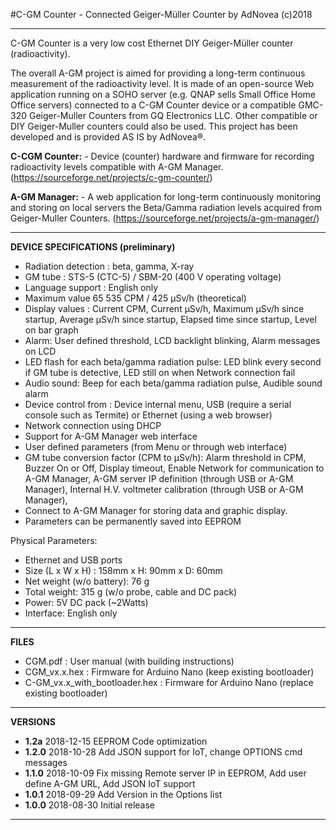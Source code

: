
#C-GM Counter - Connected Geiger-Müller Counter
by AdNovea (c)2018

**************************************************************************************
C-GM Counter is a very low cost Ethernet DIY Geiger-Müller counter (radioactivity).

The overall A-GM project is aimed for providing a long-term continuous measurement of the radioactivity level. It is made of an open-source Web application running on a SOHO server (e.g. QNAP sells Small Office Home Office servers) connected to a C-GM Counter device or a compatible GMC-320 Geiger-Muller Counters from GQ Electronics LLC. Other compatible or DIY Geiger-Muller counters could also be used.  This project has been developed and is provided AS IS by AdNovea®.

**C-CGM Counter:** - Device (counter) hardware and firmware for recording radioactivity levels compatible with A-GM Manager. (https://sourceforge.net/projects/c-gm-counter/)

**A-GM Manager:** - A web application for long-term continuously monitoring and storing on local servers the Beta/Gamma radiation levels acquired from Geiger-Muller Counters.
(https://sourceforge.net/projects/a-gm-manager/)


**************************************************************************************
 
 
 
**DEVICE SPECIFICATIONS (preliminary)**

 - 	Radiation detection : beta, gamma, X-ray
 - 	GM tube : STS-5 (CTC-5) / SBM-20  (400 V operating voltage)
 - 	Language support : English only
 - 	Maximum value 65 535 CPM / 425 µSv/h (theoretical)
 - 	Display values : Current CPM, Current µSv/h, Maximum µSv/h since startup, Average µSv/h since startup, Elapsed time since startup, Level on bar graph
 - 	Alarm: User defined threshold, LCD backlight blinking, Alarm messages on LCD
 -	LED flash for each beta/gamma radiation pulse: LED blink every second if GM tube is detective, LED still on when Network connection fail
 - 	Audio sound: Beep for each beta/gamma radiation pulse, Audible sound alarm
 - 	Device control from : Device internal menu, USB (require a serial console such as Termite) or Ethernet (using a web browser)
 - 	Network connection using DHCP
 - 	Support for A-GM Manager web interface
 - 	User defined parameters (from Menu or through web interface)
 - 	GM tube conversion factor (CPM to µSv/h): Alarm threshold in CPM, Buzzer On or Off, Display timeout, Enable Network for communication to A-GM Manager, A-GM server IP definition (through USB or A-GM Manager), Internal H.V. voltmeter calibration  (through USB or A-GM Manager), 
 -  Connect to A-GM Manager for storing data and graphic display.
 -  Parameters can be permanently saved into EEPROM

 Physical Parameters:

 -  Ethernet and USB ports
 - 	Size (L x W x H) : 	158mm x H: 90mm x D: 60mm
 - 	Net weight  (w/o battery): 	76 g
 - 	Total  weight: 	315 g  (w/o probe, cable and DC pack)
 - 	Power: 	5V DC pack (~2Watts)
 -  Interface: English only

 **************************************************************************************



**FILES**

 -  CGM.pdf : User manual (with building instructions)
 -  CGM_vx.x.hex : Firmware for Arduino Nano (keep existing bootloader)
 -  C-GM_vx.x_with_bootloader.hex : Firmware for Arduino Nano (replace existing bootloader)

 **************************************************************************************



**VERSIONS**

 -  **1.2a**  2018-12-15  EEPROM Code optimization
 -  **1.2.0** 2018-10-28  Add JSON support for IoT, change OPTIONS cmd messages
 -  **1.1.0** 2018-10-09  Fix missing Remote server IP in EEPROM, Add user define A-GM URL, Add JSON IoT support
 -  **1.0.1** 2018-09-29  Add Version in the Options list
 -  **1.0.0** 2018-08-30  Initial release

**************************************************************************************